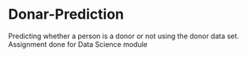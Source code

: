 # Donar-Prediction
Predicting whether a person is a donor or not using the donor data set.
Assignment done for Data Science module 
